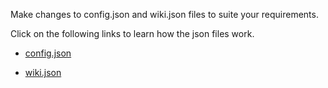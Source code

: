 Make changes to config.json and wiki.json files to suite your requirements.

Click on the following links to learn how the json files work.

- [config.json](/pages/config-json)

- [wiki.json](/pages/wiki-json)
